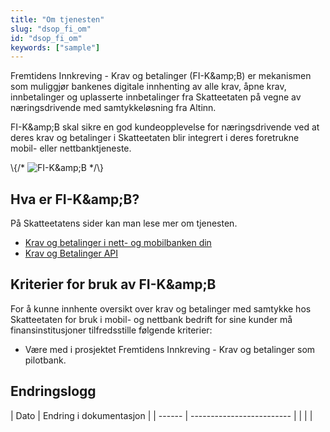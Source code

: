 ```yaml
---
title: "Om tjenesten"
slug: "dsop_fi_om"
id: "dsop_fi_om"
keywords: ["sample"]
---
```


Fremtidens Innkreving - Krav og betalinger (FI-K&amp;amp;B) er mekanismen som muliggjør bankenes digitale innhenting av alle
krav, åpne krav, innbetalinger og uplasserte innbetalinger fra Skatteetaten på vegne av næringsdrivende med
samtykkeløsning fra Altinn.

FI-K&amp;amp;B skal sikre en god kundeopplevelse for næringsdrivende ved at deres krav og betalinger i Skatteetaten blir
integrert i deres foretrukne mobil- eller nettbanktjeneste.

\\{/* ![FI-K&amp;amp;B](images/dsop_fi-k&amp;amp;b_flyt.png) */\\}

## Hva er FI-K&amp;amp;B?

På Skatteetatens sider kan man lese mer om tjenesten.

* [Krav og betalinger i nett- og mobilbanken din](https://www.skatteetaten.no/skjema/skatte-og-avgiftskrav-virksomhet-i-banken/)
* [Krav og Betalinger API](https://skatteetaten.github.io/api-dokumentasjon/api/kravogbetalinger)

## Kriterier for bruk av FI-K&amp;amp;B

For å kunne innhente oversikt over krav og betalinger med samtykke hos Skatteetaten for bruk i mobil- og nettbank bedrift
for sine kunder må finansinstitusjoner tilfredsstille følgende kriterier:

* Være med i prosjektet Fremtidens Innkreving - Krav og betalinger som pilotbank.

## Endringslogg

| Dato | Endring i dokumentasjon |
| ------ | ------------------------- |  | |                         |